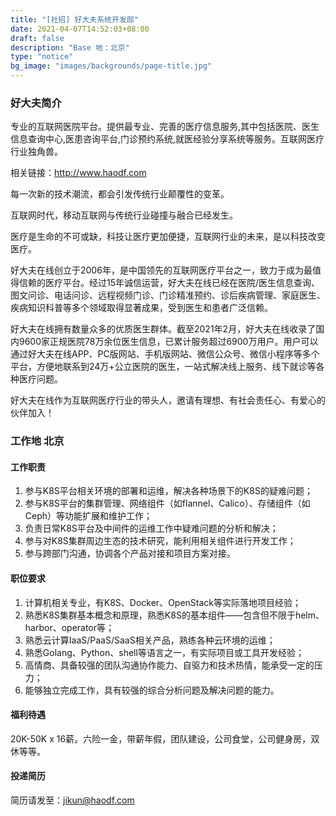 ```yaml
---
title: "[社招] 好大夫系统开发部"
date: 2021-04-07T14:52:03+08:00
draft: false
description: "Base 地：北京"
type: "notice"
bg_image: "images/backgrounds/page-title.jpg"
---
```


### 好大夫简介

专业的互联网医院平台。提供最专业、完善的医疗信息服务,其中包括医院、医生信息查询中心,医患咨询平台,门诊预约系统,就医经验分享系统等服务。互联网医疗行业独角兽。

相关链接：<http://www.haodf.com>

每一次新的技术潮流，都会引发传统行业颠覆性的变革。

互联网时代，移动互联网与传统行业碰撞与融合已经发生。

医疗是生命的不可或缺，科技让医疗更加便捷，互联网行业的未来，是以科技改变医疗。

好大夫在线创立于2006年，是中国领先的互联网医疗平台之一，致力于成为最值得信赖的医疗平台。经过15年诚信运营，好大夫在线已经在医院/医生信息查询、图文问诊、电话问诊、远程视频门诊、门诊精准预约、诊后疾病管理、家庭医生、疾病知识科普等多个领域取得显著成果，受到医生和患者广泛信赖。

好大夫在线拥有数量众多的优质医生群体。截至2021年2月，好大夫在线收录了国内9600家正规医院78万余位医生信息，已累计服务超过6900万用户。用户可以通过好大夫在线APP、PC版网站、手机版网站、微信公众号、微信小程序等多个平台，方便地联系到24万+公立医院的医生，一站式解决线上服务、线下就诊等各种医疗问题。

好大夫在线作为互联网医疗行业的带头人，邀请有理想、有社会责任心、有爱心的伙伴加入！

### 工作地 北京

#### 工作职责

1. 参与K8S平台相关环境的部署和运维，解决各种场景下的K8S的疑难问题；
2. 参与K8S平台的集群管理、网络组件（如flannel、Calico）、存储组件（如Ceph）等功能扩展和维护工作；
3. 负责日常K8S平台及中间件的运维工作中疑难问题的分析和解决；
4. 参与对K8S集群周边生态的技术研究，能利用相关组件进行开发工作；
5. 参与跨部门沟通，协调各个产品对接和项目方案对接。

#### 职位要求

1. 计算机相关专业，有K8S、Docker、OpenStack等实际落地项目经验；
2. 熟悉K8S集群基本概念和原理，熟悉K8S的基本组件——包含但不限于helm、harbor、operator等；
3. 熟悉云计算IaaS/PaaS/SaaS相关产品，熟练各种云环境的运维；
4. 熟悉Golang、Python、shell等语言之一，有实际项目或工具开发经验；
5. 高情商、具备较强的团队沟通协作能力、自驱力和技术热情，能承受一定的压力；
6. 能够独立完成工作，具有较强的综合分析问题及解决问题的能力。

#### 福利待遇

20K-50K x 16薪。六险一金，带薪年假，团队建设，公司食堂，公司健身房，双休等等。

#### 投递简历

简历请发至：<jikun@haodf.com>